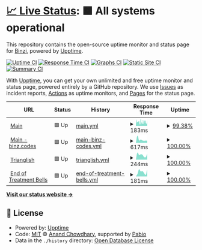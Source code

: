 # [📈 Live Status](https://binzcodes.github.io/upptime): <!--live status--> **🟩 All systems operational**

This repository contains the open-source uptime monitor and status page for [Binzi](rbi.nz), powered by [Upptime](https://github.com/upptime/upptime).

[![Uptime CI](https://github.com/binzcodes/upptime/workflows/Uptime%20CI/badge.svg)](https://github.com/binzcodes/upptime/actions?query=workflow%3A%22Uptime+CI%22)
[![Response Time CI](https://github.com/binzcodes/upptime/workflows/Response%20Time%20CI/badge.svg)](https://github.com/binzcodes/upptime/actions?query=workflow%3A%22Response+Time+CI%22)
[![Graphs CI](https://github.com/binzcodes/upptime/workflows/Graphs%20CI/badge.svg)](https://github.com/binzcodes/upptime/actions?query=workflow%3A%22Graphs+CI%22)
[![Static Site CI](https://github.com/binzcodes/upptime/workflows/Static%20Site%20CI/badge.svg)](https://github.com/binzcodes/upptime/actions?query=workflow%3A%22Static+Site+CI%22)
[![Summary CI](https://github.com/binzcodes/upptime/workflows/Summary%20CI/badge.svg)](https://github.com/binzcodes/upptime/actions?query=workflow%3A%22Summary+CI%22)

With [Upptime](https://upptime.js.org), you can get your own unlimited and free uptime monitor and status page, powered entirely by a GitHub repository. We use [Issues](https://github.com/binzcodes/upptime/issues) as incident reports, [Actions](https://github.com/binzcodes/upptime/actions) as uptime monitors, and [Pages](https://binzcodes.github.io/upptime) for the status page.

<!--start: status pages-->
<!-- This summary is generated by Upptime (https://github.com/upptime/upptime) -->
<!-- Do not edit this manually, your changes will be overwritten -->
<!-- prettier-ignore -->
| URL | Status | History | Response Time | Uptime |
| --- | ------ | ------- | ------------- | ------ |
| <img alt="" src="https://icons.duckduckgo.com/ip3/rbi.nz.ico" height="13"> [Main](https://rbi.nz) | 🟩 Up | [main.yml](https://github.com/binzcodes/upptime/commits/HEAD/history/main.yml) | <details><summary><img alt="Response time graph" src="./graphs/main/response-time-week.png" height="20"> 183ms</summary><br><a href="https://up.rbi.nz/history/main"><img alt="Response time 223" src="https://img.shields.io/endpoint?url=https%3A%2F%2Fraw.githubusercontent.com%2Fbinzcodes%2Fupptime%2FHEAD%2Fapi%2Fmain%2Fresponse-time.json"></a><br><a href="https://up.rbi.nz/history/main"><img alt="24-hour response time 243" src="https://img.shields.io/endpoint?url=https%3A%2F%2Fraw.githubusercontent.com%2Fbinzcodes%2Fupptime%2FHEAD%2Fapi%2Fmain%2Fresponse-time-day.json"></a><br><a href="https://up.rbi.nz/history/main"><img alt="7-day response time 183" src="https://img.shields.io/endpoint?url=https%3A%2F%2Fraw.githubusercontent.com%2Fbinzcodes%2Fupptime%2FHEAD%2Fapi%2Fmain%2Fresponse-time-week.json"></a><br><a href="https://up.rbi.nz/history/main"><img alt="30-day response time 284" src="https://img.shields.io/endpoint?url=https%3A%2F%2Fraw.githubusercontent.com%2Fbinzcodes%2Fupptime%2FHEAD%2Fapi%2Fmain%2Fresponse-time-month.json"></a><br><a href="https://up.rbi.nz/history/main"><img alt="1-year response time 223" src="https://img.shields.io/endpoint?url=https%3A%2F%2Fraw.githubusercontent.com%2Fbinzcodes%2Fupptime%2FHEAD%2Fapi%2Fmain%2Fresponse-time-year.json"></a></details> | <details><summary><a href="https://up.rbi.nz/history/main">99.38%</a></summary><a href="https://up.rbi.nz/history/main"><img alt="All-time uptime 99.98%" src="https://img.shields.io/endpoint?url=https%3A%2F%2Fraw.githubusercontent.com%2Fbinzcodes%2Fupptime%2FHEAD%2Fapi%2Fmain%2Fuptime.json"></a><br><a href="https://up.rbi.nz/history/main"><img alt="24-hour uptime 99.38%" src="https://img.shields.io/endpoint?url=https%3A%2F%2Fraw.githubusercontent.com%2Fbinzcodes%2Fupptime%2FHEAD%2Fapi%2Fmain%2Fuptime-day.json"></a><br><a href="https://up.rbi.nz/history/main"><img alt="7-day uptime 99.38%" src="https://img.shields.io/endpoint?url=https%3A%2F%2Fraw.githubusercontent.com%2Fbinzcodes%2Fupptime%2FHEAD%2Fapi%2Fmain%2Fuptime-week.json"></a><br><a href="https://up.rbi.nz/history/main"><img alt="30-day uptime 99.82%" src="https://img.shields.io/endpoint?url=https%3A%2F%2Fraw.githubusercontent.com%2Fbinzcodes%2Fupptime%2FHEAD%2Fapi%2Fmain%2Fuptime-month.json"></a><br><a href="https://up.rbi.nz/history/main"><img alt="1-year uptime 99.98%" src="https://img.shields.io/endpoint?url=https%3A%2F%2Fraw.githubusercontent.com%2Fbinzcodes%2Fupptime%2FHEAD%2Fapi%2Fmain%2Fuptime-year.json"></a></details>
| <img alt="" src="https://icons.duckduckgo.com/ip3/binz.codes.ico" height="13"> [Main - binz.codes](https://binz.codes) | 🟩 Up | [main-binz-codes.yml](https://github.com/binzcodes/upptime/commits/HEAD/history/main-binz-codes.yml) | <details><summary><img alt="Response time graph" src="./graphs/main-binz-codes/response-time-week.png" height="20"> 617ms</summary><br><a href="https://up.rbi.nz/history/main-binz-codes"><img alt="Response time 550" src="https://img.shields.io/endpoint?url=https%3A%2F%2Fraw.githubusercontent.com%2Fbinzcodes%2Fupptime%2FHEAD%2Fapi%2Fmain-binz-codes%2Fresponse-time.json"></a><br><a href="https://up.rbi.nz/history/main-binz-codes"><img alt="24-hour response time 431" src="https://img.shields.io/endpoint?url=https%3A%2F%2Fraw.githubusercontent.com%2Fbinzcodes%2Fupptime%2FHEAD%2Fapi%2Fmain-binz-codes%2Fresponse-time-day.json"></a><br><a href="https://up.rbi.nz/history/main-binz-codes"><img alt="7-day response time 617" src="https://img.shields.io/endpoint?url=https%3A%2F%2Fraw.githubusercontent.com%2Fbinzcodes%2Fupptime%2FHEAD%2Fapi%2Fmain-binz-codes%2Fresponse-time-week.json"></a><br><a href="https://up.rbi.nz/history/main-binz-codes"><img alt="30-day response time 641" src="https://img.shields.io/endpoint?url=https%3A%2F%2Fraw.githubusercontent.com%2Fbinzcodes%2Fupptime%2FHEAD%2Fapi%2Fmain-binz-codes%2Fresponse-time-month.json"></a><br><a href="https://up.rbi.nz/history/main-binz-codes"><img alt="1-year response time 550" src="https://img.shields.io/endpoint?url=https%3A%2F%2Fraw.githubusercontent.com%2Fbinzcodes%2Fupptime%2FHEAD%2Fapi%2Fmain-binz-codes%2Fresponse-time-year.json"></a></details> | <details><summary><a href="https://up.rbi.nz/history/main-binz-codes">100.00%</a></summary><a href="https://up.rbi.nz/history/main-binz-codes"><img alt="All-time uptime 26.73%" src="https://img.shields.io/endpoint?url=https%3A%2F%2Fraw.githubusercontent.com%2Fbinzcodes%2Fupptime%2FHEAD%2Fapi%2Fmain-binz-codes%2Fuptime.json"></a><br><a href="https://up.rbi.nz/history/main-binz-codes"><img alt="24-hour uptime 100.00%" src="https://img.shields.io/endpoint?url=https%3A%2F%2Fraw.githubusercontent.com%2Fbinzcodes%2Fupptime%2FHEAD%2Fapi%2Fmain-binz-codes%2Fuptime-day.json"></a><br><a href="https://up.rbi.nz/history/main-binz-codes"><img alt="7-day uptime 100.00%" src="https://img.shields.io/endpoint?url=https%3A%2F%2Fraw.githubusercontent.com%2Fbinzcodes%2Fupptime%2FHEAD%2Fapi%2Fmain-binz-codes%2Fuptime-week.json"></a><br><a href="https://up.rbi.nz/history/main-binz-codes"><img alt="30-day uptime 100.00%" src="https://img.shields.io/endpoint?url=https%3A%2F%2Fraw.githubusercontent.com%2Fbinzcodes%2Fupptime%2FHEAD%2Fapi%2Fmain-binz-codes%2Fuptime-month.json"></a><br><a href="https://up.rbi.nz/history/main-binz-codes"><img alt="1-year uptime 26.73%" src="https://img.shields.io/endpoint?url=https%3A%2F%2Fraw.githubusercontent.com%2Fbinzcodes%2Fupptime%2FHEAD%2Fapi%2Fmain-binz-codes%2Fuptime-year.json"></a></details>
| <img alt="" src="https://icons.duckduckgo.com/ip3/trianglish.com.ico" height="13"> [Trianglish](https://trianglish.com) | 🟩 Up | [trianglish.yml](https://github.com/binzcodes/upptime/commits/HEAD/history/trianglish.yml) | <details><summary><img alt="Response time graph" src="./graphs/trianglish/response-time-week.png" height="20"> 244ms</summary><br><a href="https://up.rbi.nz/history/trianglish"><img alt="Response time 244" src="https://img.shields.io/endpoint?url=https%3A%2F%2Fraw.githubusercontent.com%2Fbinzcodes%2Fupptime%2FHEAD%2Fapi%2Ftrianglish%2Fresponse-time.json"></a><br><a href="https://up.rbi.nz/history/trianglish"><img alt="24-hour response time 303" src="https://img.shields.io/endpoint?url=https%3A%2F%2Fraw.githubusercontent.com%2Fbinzcodes%2Fupptime%2FHEAD%2Fapi%2Ftrianglish%2Fresponse-time-day.json"></a><br><a href="https://up.rbi.nz/history/trianglish"><img alt="7-day response time 244" src="https://img.shields.io/endpoint?url=https%3A%2F%2Fraw.githubusercontent.com%2Fbinzcodes%2Fupptime%2FHEAD%2Fapi%2Ftrianglish%2Fresponse-time-week.json"></a><br><a href="https://up.rbi.nz/history/trianglish"><img alt="30-day response time 303" src="https://img.shields.io/endpoint?url=https%3A%2F%2Fraw.githubusercontent.com%2Fbinzcodes%2Fupptime%2FHEAD%2Fapi%2Ftrianglish%2Fresponse-time-month.json"></a><br><a href="https://up.rbi.nz/history/trianglish"><img alt="1-year response time 244" src="https://img.shields.io/endpoint?url=https%3A%2F%2Fraw.githubusercontent.com%2Fbinzcodes%2Fupptime%2FHEAD%2Fapi%2Ftrianglish%2Fresponse-time-year.json"></a></details> | <details><summary><a href="https://up.rbi.nz/history/trianglish">100.00%</a></summary><a href="https://up.rbi.nz/history/trianglish"><img alt="All-time uptime 100.00%" src="https://img.shields.io/endpoint?url=https%3A%2F%2Fraw.githubusercontent.com%2Fbinzcodes%2Fupptime%2FHEAD%2Fapi%2Ftrianglish%2Fuptime.json"></a><br><a href="https://up.rbi.nz/history/trianglish"><img alt="24-hour uptime 100.00%" src="https://img.shields.io/endpoint?url=https%3A%2F%2Fraw.githubusercontent.com%2Fbinzcodes%2Fupptime%2FHEAD%2Fapi%2Ftrianglish%2Fuptime-day.json"></a><br><a href="https://up.rbi.nz/history/trianglish"><img alt="7-day uptime 100.00%" src="https://img.shields.io/endpoint?url=https%3A%2F%2Fraw.githubusercontent.com%2Fbinzcodes%2Fupptime%2FHEAD%2Fapi%2Ftrianglish%2Fuptime-week.json"></a><br><a href="https://up.rbi.nz/history/trianglish"><img alt="30-day uptime 100.00%" src="https://img.shields.io/endpoint?url=https%3A%2F%2Fraw.githubusercontent.com%2Fbinzcodes%2Fupptime%2FHEAD%2Fapi%2Ftrianglish%2Fuptime-month.json"></a><br><a href="https://up.rbi.nz/history/trianglish"><img alt="1-year uptime 100.00%" src="https://img.shields.io/endpoint?url=https%3A%2F%2Fraw.githubusercontent.com%2Fbinzcodes%2Fupptime%2FHEAD%2Fapi%2Ftrianglish%2Fuptime-year.json"></a></details>
| <img alt="" src="https://icons.duckduckgo.com/ip3/endoftreatmentbells.com.ico" height="13"> [End of Treatment Bells](https://endoftreatmentbells.com) | 🟩 Up | [end-of-treatment-bells.yml](https://github.com/binzcodes/upptime/commits/HEAD/history/end-of-treatment-bells.yml) | <details><summary><img alt="Response time graph" src="./graphs/end-of-treatment-bells/response-time-week.png" height="20"> 181ms</summary><br><a href="https://up.rbi.nz/history/end-of-treatment-bells"><img alt="Response time 227" src="https://img.shields.io/endpoint?url=https%3A%2F%2Fraw.githubusercontent.com%2Fbinzcodes%2Fupptime%2FHEAD%2Fapi%2Fend-of-treatment-bells%2Fresponse-time.json"></a><br><a href="https://up.rbi.nz/history/end-of-treatment-bells"><img alt="24-hour response time 279" src="https://img.shields.io/endpoint?url=https%3A%2F%2Fraw.githubusercontent.com%2Fbinzcodes%2Fupptime%2FHEAD%2Fapi%2Fend-of-treatment-bells%2Fresponse-time-day.json"></a><br><a href="https://up.rbi.nz/history/end-of-treatment-bells"><img alt="7-day response time 181" src="https://img.shields.io/endpoint?url=https%3A%2F%2Fraw.githubusercontent.com%2Fbinzcodes%2Fupptime%2FHEAD%2Fapi%2Fend-of-treatment-bells%2Fresponse-time-week.json"></a><br><a href="https://up.rbi.nz/history/end-of-treatment-bells"><img alt="30-day response time 229" src="https://img.shields.io/endpoint?url=https%3A%2F%2Fraw.githubusercontent.com%2Fbinzcodes%2Fupptime%2FHEAD%2Fapi%2Fend-of-treatment-bells%2Fresponse-time-month.json"></a><br><a href="https://up.rbi.nz/history/end-of-treatment-bells"><img alt="1-year response time 227" src="https://img.shields.io/endpoint?url=https%3A%2F%2Fraw.githubusercontent.com%2Fbinzcodes%2Fupptime%2FHEAD%2Fapi%2Fend-of-treatment-bells%2Fresponse-time-year.json"></a></details> | <details><summary><a href="https://up.rbi.nz/history/end-of-treatment-bells">100.00%</a></summary><a href="https://up.rbi.nz/history/end-of-treatment-bells"><img alt="All-time uptime 100.00%" src="https://img.shields.io/endpoint?url=https%3A%2F%2Fraw.githubusercontent.com%2Fbinzcodes%2Fupptime%2FHEAD%2Fapi%2Fend-of-treatment-bells%2Fuptime.json"></a><br><a href="https://up.rbi.nz/history/end-of-treatment-bells"><img alt="24-hour uptime 100.00%" src="https://img.shields.io/endpoint?url=https%3A%2F%2Fraw.githubusercontent.com%2Fbinzcodes%2Fupptime%2FHEAD%2Fapi%2Fend-of-treatment-bells%2Fuptime-day.json"></a><br><a href="https://up.rbi.nz/history/end-of-treatment-bells"><img alt="7-day uptime 100.00%" src="https://img.shields.io/endpoint?url=https%3A%2F%2Fraw.githubusercontent.com%2Fbinzcodes%2Fupptime%2FHEAD%2Fapi%2Fend-of-treatment-bells%2Fuptime-week.json"></a><br><a href="https://up.rbi.nz/history/end-of-treatment-bells"><img alt="30-day uptime 100.00%" src="https://img.shields.io/endpoint?url=https%3A%2F%2Fraw.githubusercontent.com%2Fbinzcodes%2Fupptime%2FHEAD%2Fapi%2Fend-of-treatment-bells%2Fuptime-month.json"></a><br><a href="https://up.rbi.nz/history/end-of-treatment-bells"><img alt="1-year uptime 100.00%" src="https://img.shields.io/endpoint?url=https%3A%2F%2Fraw.githubusercontent.com%2Fbinzcodes%2Fupptime%2FHEAD%2Fapi%2Fend-of-treatment-bells%2Fuptime-year.json"></a></details>

<!--end: status pages-->

[**Visit our status website →**](https://binzcodes.github.io/upptime)

## 📄 License

- Powered by: [Upptime](https://github.com/upptime/upptime)
- Code: [MIT](./LICENSE) © [Anand Chowdhary](https://anandchowdhary.com), supported by [Pabio](https://pabio.com)
- Data in the `./history` directory: [Open Database License](https://opendatacommons.org/licenses/odbl/1-0/)
